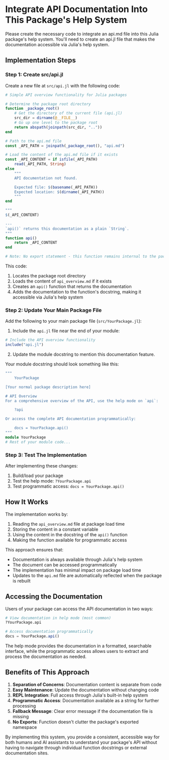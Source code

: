 # Integrate API Documentation Into This Package's Help System

Please create the necessary code to integrate an api.md file into this Julia package's help system. You'll need to create an api.jl file that makes the documentation accessible via Julia's help system.

## Implementation Steps

### Step 1: Create src/api.jl

Create a new file at `src/api.jl` with the following code:

```julia
# Simple API overview functionality for Julia packages

# Determine the package root directory
function _package_root()
    # Get the directory of the current file (api.jl)
    src_dir = dirname(@__FILE__)
    # Go up one level to the package root
    return abspath(joinpath(src_dir, ".."))
end

# Path to the api.md file
const _API_PATH = joinpath(_package_root(), "api.md")

# Load the content of the api.md file if it exists
const _API_CONTENT = if isfile(_API_PATH)
    read(_API_PATH, String)
else
    """
    API documentation not found.

    Expected file: $(basename(_API_PATH))
    Expected location: $(dirname(_API_PATH))
    """
end

"""
$(_API_CONTENT)

---
`api()` returns this documentation as a plain `String`.
"""
function api()
    return _API_CONTENT
end

# Note: No export statement - this function remains internal to the package
```

This code:
1. Locates the package root directory
2. Loads the content of `api_overview.md` if it exists
3. Creates an `api()` function that returns the documentation
4. Adds the documentation to the function's docstring, making it accessible via Julia's help system

### Step 2: Update Your Main Package File

Add the following to your main package file (`src/YourPackage.jl`):

1. Include the `api.jl` file near the end of your module:

```julia
# Include the API overview functionality
include("api.jl")
```

2. Update the module docstring to mention this documentation feature.

Your module docstring should look something like this:

```julia
"""
    YourPackage

[Your normal package description here]

# API Overview
For a comprehensive overview of the API, use the help mode on `api`:

    ?api

Or access the complete API documentation programmatically:

    docs = YourPackage.api()
"""
module YourPackage
# Rest of your module code...
```

### Step 3: Test The Implementation

After implementing these changes:

1. Build/load your package
2. Test the help mode: `?YourPackage.api`
3. Test programmatic access: `docs = YourPackage.api()`

## How It Works

The implementation works by:

1. Reading the `api_overview.md` file at package load time
2. Storing the content in a constant variable
3. Using the content in the docstring of the `api()` function
4. Making the function available for programmatic access

This approach ensures that:
- Documentation is always available through Julia's help system
- The document can be accessed programmatically
- The implementation has minimal impact on package load time
- Updates to the `api.md` file are automatically reflected when the package is rebuilt

## Accessing the Documentation

Users of your package can access the API documentation in two ways:

```julia
# View documentation in help mode (most common)
?YourPackage.api

# Access documentation programmatically
docs = YourPackage.api()
```

The help mode provides the documentation in a formatted, searchable interface, while the programmatic access allows users to extract and process the documentation as needed.

## Benefits of This Approach

1. **Separation of Concerns**: Documentation content is separate from code
2. **Easy Maintenance**: Update the documentation without changing code
3. **REPL Integration**: Full access through Julia's built-in help system
4. **Programmatic Access**: Documentation available as a string for further processing
5. **Fallback Message**: Clear error message if the documentation file is missing
6. **No Exports**: Function doesn't clutter the package's exported namespace

By implementing this system, you provide a consistent, accessible way for both humans and AI assistants to understand your package's API without having to navigate through individual function docstrings or external documentation sites.